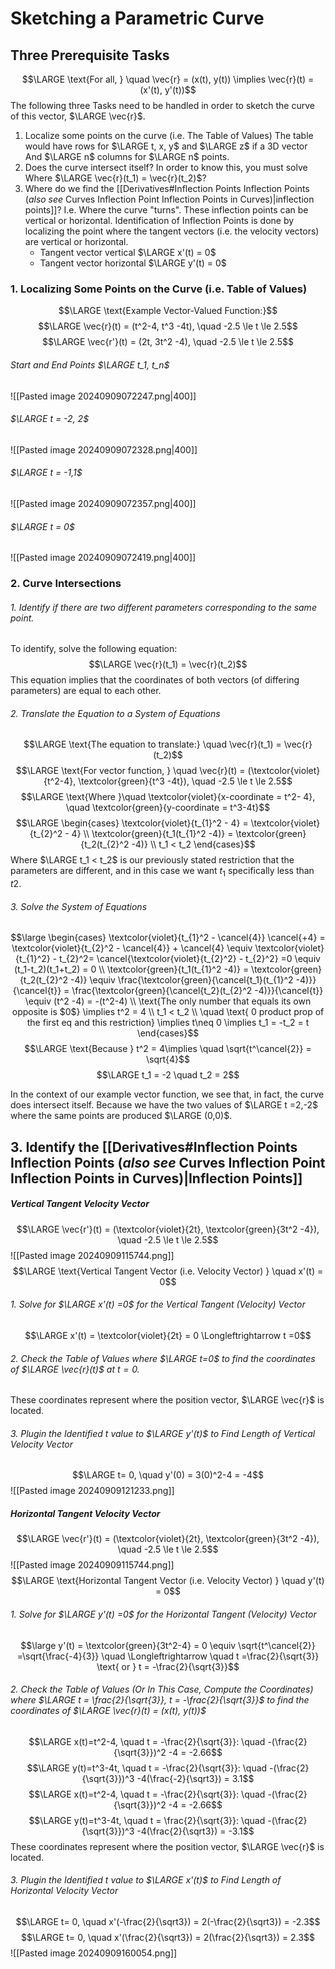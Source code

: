 # Sketching a Parametric Curve
## Three Prerequisite Tasks
$$\LARGE \text{For all, } \quad \vec{r} = (x(t), y(t)) \implies \vec{r}(t) = (x'(t), y'(t))$$
The following three Tasks need to be handled in order to sketch the curve of this vector, $\LARGE \vec{r}$. 
1. Localize some points on the curve (i.e. The Table of Values)
	The table would have rows for $\LARGE t, x, y$ and $\LARGE z$ if a 3D vector
		And $\LARGE n$ columns for $\LARGE n$ points.
1. Does the curve intersect itself? 
	In order to know this, you must solve Where $\LARGE \vec{r}(t_1) = \vec{r}(t_2)$?
3. Where do we find the [[Derivatives#Inflection Points Inflection Points (*also see* Curves Inflection Point Inflection Points in Curves)|inflection points]]?
	I.e. Where the curve "turns".
		These inflection points can be vertical or horizontal.
	Identification of Inflection Points is done by localizing the point where the tangent vectors (i.e. the velocity vectors) are vertical or horizontal.
	- Tangent vector vertical $\LARGE x'(t) = 0$ 
	- Tangent vector horizontal $\LARGE y'(t) = 0$
### 1. Localizing Some Points on the Curve (i.e. Table of Values)
$$\LARGE \text{Example Vector-Valued Function:}$$
$$\LARGE \vec{r}(t) = (t^2-4, t^3 -4t), \quad -2.5 \le t \le 2.5$$
$$\LARGE \vec{r'}(t) = (2t, 3t^2 -4), \quad -2.5 \le t \le 2.5$$
###### Start and End Points $\LARGE t_1, t_n$
![[Pasted image 20240909072247.png|400]]
###### $\LARGE t = -2, 2$
![[Pasted image 20240909072328.png|400]]
###### $\LARGE t = -1,1$
![[Pasted image 20240909072357.png|400]]
###### $\LARGE t = 0$
![[Pasted image 20240909072419.png|400]]
### 2. Curve Intersections
###### 1. Identify if there are two different parameters corresponding to the same point.
To identify, solve the following equation:
$$\LARGE \vec{r}(t_1) = \vec{r}(t_2)$$
This equation implies that the coordinates of both vectors (of differing parameters) are equal to each other.
###### 2. Translate the Equation to a System of Equations
$$\LARGE \text{The equation to translate:} \quad \vec{r}(t_1) = \vec{r}(t_2)$$
$$\LARGE \text{For vector function, } \quad \vec{r}(t) = (\textcolor{violet}{t^2-4}, \textcolor{green}{t^3 -4t}), \quad -2.5 \le t \le 2.5$$
$$\LARGE \text{Where }\quad \textcolor{violet}{x-coordinate = t^2- 4}, \quad \textcolor{green}{y-coordinate = t^3-4t}$$
$$\LARGE \begin{cases} \textcolor{violet}{t_{1}^2 - 4} = \textcolor{violet}{t_{2}^2 - 4} \\ \textcolor{green}{t_1(t_{1}^2 -4)} = \textcolor{green}{t_2(t_{2}^2 -4)} \\ t_1 < t_2 \end{cases}$$
Where $\LARGE t_1 < t_2$ is our previously stated restriction that the parameters are different, and in this case we want $t_1$ specifically less than $t2$.
###### 3. Solve the System of Equations
$$\large \begin{cases}
\textcolor{violet}{t_{1}^2 - \cancel{4}} \cancel{+4} = \textcolor{violet}{t_{2}^2 - \cancel{4}} + \cancel{4} \equiv \textcolor{violet}{t_{1}^2} - t_{2}^2= \cancel{\textcolor{violet}{t_{2}^2} - t_{2}^2} =0 \equiv (t_1-t_2)(t_1+t_2) = 0
\\ \textcolor{green}{t_1(t_{1}^2 -4)} = \textcolor{green}{t_2(t_{2}^2 -4)} \equiv \frac{\textcolor{green}{\cancel{t_1}(t_{1}^2 -4)}}{\cancel{t}} = \frac{\textcolor{green}{\cancel{t_2}(t_{2}^2 -4)}}{\cancel{t}}  \equiv (t^2 -4) = -(t^2-4) \\ \text{The only number that equals its own opposite is $0$} \implies t^2 = 4 
\\ t_1 < t_2 \\ \quad \text{ 0 product prop of the first eq and this restriction}  \implies t\neq 0 \implies t_1 = -t_2 = t
\end{cases}$$
$$\LARGE \text{Because } t^2 = 4\implies \quad \sqrt{t^\cancel{2}} = \sqrt{4}$$
$$\LARGE t_1 = -2 \quad t_2 = 2$$

In the context of our example vector function, we see that, in fact, the curve does intersect itself.
	Because we have the two values of $\LARGE t =2,-2$ where the same points are produced $\LARGE (0,0)$.
## 3. Identify the [[Derivatives#Inflection Points Inflection Points (*also see* Curves Inflection Point Inflection Points in Curves)|Inflection Points]]
##### Vertical Tangent Velocity Vector 
$$\LARGE \vec{r'}(t) = (\textcolor{violet}{2t}, \textcolor{green}{3t^2 -4}), \quad -2.5 \le t \le 2.5$$
![[Pasted image 20240909115744.png]]
$$\LARGE \text{Vertical Tangent Vector (i.e. Velocity Vector) } \quad x'(t) = 0$$
###### 1. Solve for $\LARGE x'(t) =0$ for the Vertical Tangent (Velocity) Vector
$$\LARGE x'(t) = \textcolor{violet}{2t} = 0 \Longleftrightarrow t =0$$
###### 2. Check the Table of Values where $\LARGE t=0$ to find the coordinates of $\LARGE \vec{r}(t)$ at $t=0$. 
These coordinates represent where the position vector, $\LARGE \vec{r}$ is located.
###### 3. Plugin the Identified $t$ value to $\LARGE y'(t)$ to Find Length of Vertical Velocity Vector
$$\LARGE t= 0, \quad y'(0) = 3(0)^2-4 = -4$$
![[Pasted image 20240909121233.png]]
##### Horizontal Tangent Velocity Vector 
$$\LARGE \vec{r'}(t) = (\textcolor{violet}{2t}, \textcolor{green}{3t^2 -4}), \quad -2.5 \le t \le 2.5$$
![[Pasted image 20240909115744.png]]
$$\LARGE \text{Horizontal Tangent Vector (i.e. Velocity Vector) } \quad y'(t) = 0$$
###### 1. Solve for $\LARGE y'(t) =0$ for the Horizontal Tangent (Velocity) Vector
$$\large y'(t) = \textcolor{green}{3t^2-4} = 0 \equiv \sqrt{t^\cancel{2}} =\sqrt{\frac{-4}{3}} \quad \Longleftrightarrow \quad t =\frac{2}{\sqrt{3}} \text{ or } t = -\frac{2}{\sqrt{3}}$$
###### 2. Check the Table of Values (Or In This Case, Compute the Coordinates) where $\LARGE t = \frac{2}{\sqrt{3}}, t = -\frac{2}{\sqrt{3}}$ to find the coordinates of $\LARGE \vec{r}(t) = (x(t), y(t))$
$$\LARGE x(t)=t^2-4, \quad t = -\frac{2}{\sqrt{3}}: \quad -(\frac{2}{\sqrt{3}})^2 -4 = -2.66$$
$$\LARGE y(t)=t^3-4t, \quad t = -\frac{2}{\sqrt{3}}: \quad -(\frac{2}{\sqrt{3}})^3 -4(\frac{-2}{\sqrt3}) = 3.1$$
$$\LARGE x(t)=t^2-4, \quad t = -\frac{2}{\sqrt{3}}: \quad -(\frac{2}{\sqrt{3}})^2 -4 = -2.66$$
$$\LARGE y(t)=t^3-4t, \quad t = \frac{2}{\sqrt{3}}: \quad -(\frac{2}{\sqrt{3}})^3 -4(\frac{2}{\sqrt3}) = -3.1$$
These coordinates represent where the position vector, $\LARGE \vec{r}$ is located.
###### 3. Plugin the Identified $t$ value to $\LARGE x'(t)$ to Find Length of Horizontal Velocity Vector
$$\LARGE t= 0, \quad x'(-\frac{2}{\sqrt3}) = 2(-\frac{2}{\sqrt3}) = -2.3$$
$$\LARGE t= 0, \quad x'(\frac{2}{\sqrt3}) = 2(\frac{2}{\sqrt3}) = 2.3$$
![[Pasted image 20240909160054.png]]